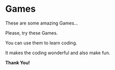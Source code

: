 # Games

These are some amazing Games...

Please, try these Games.

You can use them to learn coding.

It makes the coding wonderful and also make fun.

**Thank You!**
